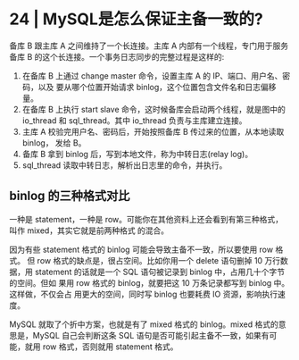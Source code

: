 # 24 | MySQL是怎么保证主备一致的?

备库 B 跟主库 A 之间维持了一个长连接。主库 A 内部有一个线程，专门用于服务备库 B 的这个长连接。一个事务日志同步的完整过程是这样的:
1. 在备库 B 上通过 change master 命令，设置主库 A 的 IP、端口、用户名、密码，以及 要从哪个位置开始请求 binlog，这个位置包含文件名和日志偏移量。
2. 在备库 B 上执行 start slave 命令，这时候备库会启动两个线程，就是图中的 io_thread 和 sql_thread。其中 io_thread 负责与主库建立连接。
3. 主库 A 校验完用户名、密码后，开始按照备库 B 传过来的位置，从本地读取 binlog， 发给 B。
4. 备库 B 拿到 binlog 后，写到本地文件，称为中转日志(relay log)。
5. sql_thread 读取中转日志，解析出日志里的命令，并执行。

## binlog 的三种格式对比
一种是 statement，一种是 row。可能你在其他资料上还会看到有第三种格式，叫作 mixed，其实它就是前两种格式 的混合。

因为有些 statement 格式的 binlog 可能会导致主备不一致，所以要使用 row 格式。
但 row 格式的缺点是，很占空间。比如你用一个 delete 语句删掉 10 万行数据，用 statement 的话就是一个 SQL 语句被记录到 binlog 中，占用几十个字节的空间。但如 果用 row 格式的 binlog，就要把这 10 万条记录都写到 binlog 中。这样做，不仅会占 用更大的空间，同时写 binlog 也要耗费 IO 资源，影响执行速度。

MySQL 就取了个折中方案，也就是有了 mixed 格式的 binlog。mixed 格式的意 思是，MySQL 自己会判断这条 SQL 语句是否可能引起主备不一致，如果有可能，就用 row 格式，否则就用 statement 格式。
